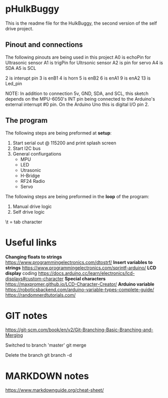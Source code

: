 # pHulkBuggy
This is the readme file for the HulkBuggy, the second version of the self drive project.

## Pinout and connections
The following pinouts are being used in this project
  A0 is echoPin for Ultrasonic sensor
  A1 is trigPin for Ultrsonic sensor
  A2 is pin for servo
  A4 is SDA
  A5 is SCL

  2 is interupt pin
  3 is enB1
  4 is horn
  5 is enB2 
  6 is enA1
  9 is enA2
  13 is Led_pin

   NOTE: In addition to connection 5v, GND, SDA, and SCL, this sketch
   depends on the MPU-6050's INT pin being connected to the Arduino's
   external interrupt #0 pin. On the Arduino Uno this is digital I/O pin 2.

## The program

The following steps are being preformed at **setup**:
1. Start serial out @ 115200 and print splash screen
2. Start I2C bus
3. General confiurgations 
    - MPU
    - LED
    - Utrasonic
    - H-Bridge
    - RF24 Radio
    - Servo

The following steps are being preformed in the **loop** of the program:
1. Manual drive logic
2. Self drive logic


\t = tab character


# Useful links
**Changing floats to strings** https://www.programmingelectronics.com/dtostrf/
**Insert variables to strings** https://www.programmingelectronics.com/sprintf-arduino/
**LCD display** coding https://docs.arduino.cc/learn/electronics/lcd-displays#custom-character
**Special characters** https://maxpromer.github.io/LCD-Character-Creator/
**Arduino variable** https://roboticsbackend.com/arduino-variable-types-complete-guide/
https://randomnerdtutorials.com/


# GIT notes
https://git-scm.com/book/en/v2/Git-Branching-Basic-Branching-and-Merging

Switched to branch 'master'
git merge <branch>

Delete the branch
git branch -d <branch>


# MARKDOWN notes
https://www.markdownguide.org/cheat-sheet/